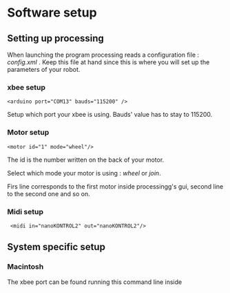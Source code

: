 # Software setup

## Setting up processing

When launching the program processing reads a configuration file : *config.xml* . Keep this file at hand since this is where you will set up the parameters of your robot.

### xbee setup
	
	<arduino port="COM13" bauds="115200" />
	
Setup which port your xbee is using.  Bauds' value has to stay to 115200.
	
### Motor setup
	
	<motor id="1" mode="wheel"/>
	
The id is the number written on the back of your motor.

Select which mode your motor is using : *wheel* or *join*.

Firs line corresponds to the first motor inside processingg's gui, second line to the second one and so on.

### Midi setup

	 <midi in="nanoKONTROL2" out="nanoKONTROL2"/>   

## System specific setup

### Macintosh

The xbee port can be found running this command line inside